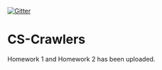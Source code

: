 
[![Gitter](https://badges.gitter.im/rakesh1191/CS-Crawlers.svg)](https://gitter.im/rakesh1191/CS-Crawlers?utm_source=badge&utm_medium=badge&utm_campaign=pr-badge)

# CS-Crawlers

Homework 1 and Homework 2 has been uploaded. 
